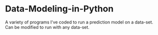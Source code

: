 # Data-Modeling-in-Python
A variety of programs I've coded to run a prediction model on a data-set. Can be modified to run with any data-set.
